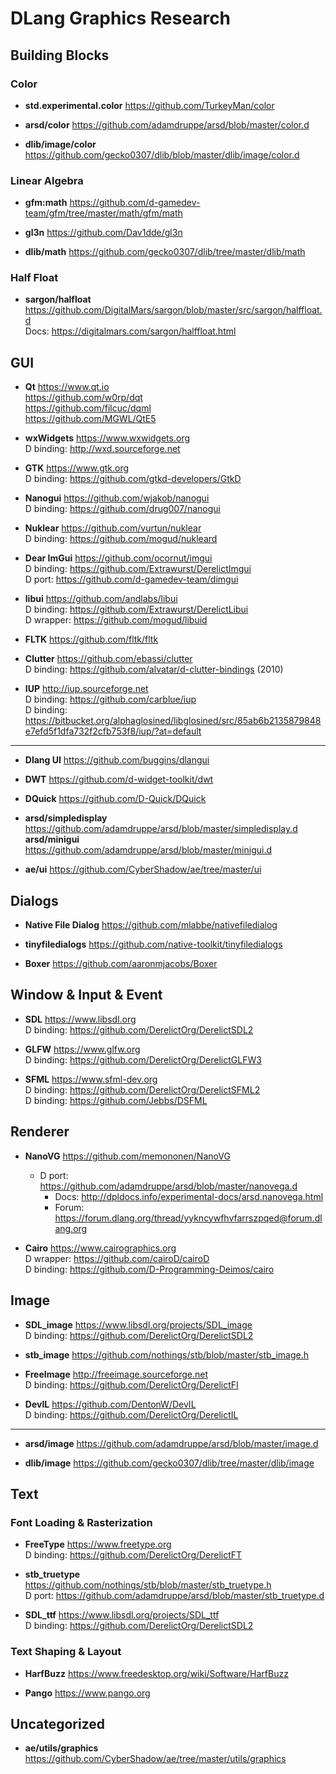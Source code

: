 DLang Graphics Research
=======================

## Building Blocks
### Color
- **std.experimental.color** https://github.com/TurkeyMan/color

- **arsd/color** https://github.com/adamdruppe/arsd/blob/master/color.d

- **dlib/image/color** https://github.com/gecko0307/dlib/blob/master/dlib/image/color.d


### Linear Algebra
- **gfm:math** https://github.com/d-gamedev-team/gfm/tree/master/math/gfm/math

- **gl3n** https://github.com/Dav1dde/gl3n

- **dlib/math** https://github.com/gecko0307/dlib/tree/master/dlib/math


### Half Float
- **sargon/halfloat** https://github.com/DigitalMars/sargon/blob/master/src/sargon/halffloat.d  
  Docs: https://digitalmars.com/sargon/halffloat.html



## GUI
- **Qt** https://www.qt.io  
  https://github.com/w0rp/dqt  
  https://github.com/filcuc/dqml  
  https://github.com/MGWL/QtE5

- **wxWidgets** https://www.wxwidgets.org  
  D binding: http://wxd.sourceforge.net

- **GTK** https://www.gtk.org  
  D binding: https://github.com/gtkd-developers/GtkD

- **Nanogui** https://github.com/wjakob/nanogui  
  D binding: https://github.com/drug007/nanogui

- **Nuklear** https://github.com/vurtun/nuklear  
  D binding: https://github.com/mogud/nukleard

- **Dear ImGui** https://github.com/ocornut/imgui  
  D binding: https://github.com/Extrawurst/DerelictImgui  
  D port: https://github.com/d-gamedev-team/dimgui

- **libui** https://github.com/andlabs/libui  
  D binding: https://github.com/Extrawurst/DerelictLibui  
  D wrapper: https://github.com/mogud/libuid

- **FLTK** https://github.com/fltk/fltk

- **Clutter** https://github.com/ebassi/clutter  
  D binding: https://github.com/alvatar/d-clutter-bindings (2010)

- **IUP** http://iup.sourceforge.net  
  D binding: https://github.com/carblue/iup  
  D binding: https://bitbucket.org/alphaglosined/libglosined/src/85ab6b2135879848e7efd5f1dfa732f2cfb753f8/iup/?at=default

---
- **Dlang UI** https://github.com/buggins/dlangui

- **DWT** https://github.com/d-widget-toolkit/dwt

- **DQuick** https://github.com/D-Quick/DQuick

- **arsd/simpledisplay** https://github.com/adamdruppe/arsd/blob/master/simpledisplay.d  
  **arsd/minigui** https://github.com/adamdruppe/arsd/blob/master/minigui.d

- **ae/ui** https://github.com/CyberShadow/ae/tree/master/ui



## Dialogs
- **Native File Dialog** https://github.com/mlabbe/nativefiledialog

- **tinyfiledialogs** https://github.com/native-toolkit/tinyfiledialogs

- **Boxer** https://github.com/aaronmjacobs/Boxer



## Window & Input & Event
- **SDL** https://www.libsdl.org  
  D binding: https://github.com/DerelictOrg/DerelictSDL2

- **GLFW** https://www.glfw.org  
  D binding: https://github.com/DerelictOrg/DerelictGLFW3

- **SFML** https://www.sfml-dev.org  
  D binding: https://github.com/DerelictOrg/DerelictSFML2  
  D binding: https://github.com/Jebbs/DSFML



## Renderer
- **NanoVG** https://github.com/memononen/NanoVG  
	- D port: https://github.com/adamdruppe/arsd/blob/master/nanovega.d  
		- Docs: http://dpldocs.info/experimental-docs/arsd.nanovega.html  
		- Forum: https://forum.dlang.org/thread/yykncywfhvfarrszpqed@forum.dlang.org

- **Cairo** https://www.cairographics.org  
  D wrapper: https://github.com/cairoD/cairoD  
  D binding: https://github.com/D-Programming-Deimos/cairo  



## Image
- **SDL_image** https://www.libsdl.org/projects/SDL_image  
  D binding: https://github.com/DerelictOrg/DerelictSDL2

- **stb_image** https://github.com/nothings/stb/blob/master/stb_image.h

- **FreeImage** http://freeimage.sourceforge.net  
  D binding: https://github.com/DerelictOrg/DerelictFI

- **DevIL** https://github.com/DentonW/DevIL  
  D binding: https://github.com/DerelictOrg/DerelictIL

---
- **arsd/image** https://github.com/adamdruppe/arsd/blob/master/image.d

- **dlib/image** https://github.com/gecko0307/dlib/tree/master/dlib/image



## Text
### Font Loading & Rasterization
- **FreeType** https://www.freetype.org  
  D binding: https://github.com/DerelictOrg/DerelictFT

- **stb_truetype** https://github.com/nothings/stb/blob/master/stb_truetype.h  
  D port: https://github.com/adamdruppe/arsd/blob/master/stb_truetype.d

- **SDL_ttf** https://www.libsdl.org/projects/SDL_ttf  
  D binding: https://github.com/DerelictOrg/DerelictSDL2


### Text Shaping & Layout
- **HarfBuzz** https://www.freedesktop.org/wiki/Software/HarfBuzz

- **Pango** https://www.pango.org



## Uncategorized
- **ae/utils/graphics** https://github.com/CyberShadow/ae/tree/master/utils/graphics
